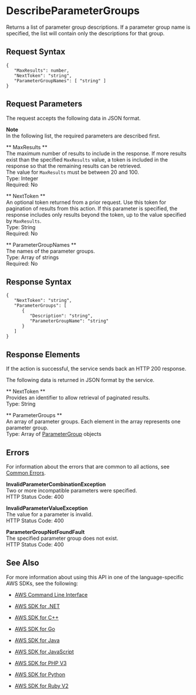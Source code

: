 # DescribeParameterGroups<a name="API_dax_DescribeParameterGroups"></a>

Returns a list of parameter group descriptions\. If a parameter group name is specified, the list will contain only the descriptions for that group\.

## Request Syntax<a name="API_dax_DescribeParameterGroups_RequestSyntax"></a>

```
{
   "MaxResults": number,
   "NextToken": "string",
   "ParameterGroupNames": [ "string" ]
}
```

## Request Parameters<a name="API_dax_DescribeParameterGroups_RequestParameters"></a>

The request accepts the following data in JSON format\.

**Note**  
In the following list, the required parameters are described first\.

 ** MaxResults **   
The maximum number of results to include in the response\. If more results exist than the specified `MaxResults` value, a token is included in the response so that the remaining results can be retrieved\.  
The value for `MaxResults` must be between 20 and 100\.  
Type: Integer  
Required: No

 ** NextToken **   
An optional token returned from a prior request\. Use this token for pagination of results from this action\. If this parameter is specified, the response includes only results beyond the token, up to the value specified by `MaxResults`\.  
Type: String  
Required: No

 ** ParameterGroupNames **   
The names of the parameter groups\.  
Type: Array of strings  
Required: No

## Response Syntax<a name="API_dax_DescribeParameterGroups_ResponseSyntax"></a>

```
{
   "NextToken": "string",
   "ParameterGroups": [ 
      { 
         "Description": "string",
         "ParameterGroupName": "string"
      }
   ]
}
```

## Response Elements<a name="API_dax_DescribeParameterGroups_ResponseElements"></a>

If the action is successful, the service sends back an HTTP 200 response\.

The following data is returned in JSON format by the service\.

 ** NextToken **   
Provides an identifier to allow retrieval of paginated results\.  
Type: String

 ** ParameterGroups **   
An array of parameter groups\. Each element in the array represents one parameter group\.  
Type: Array of [ParameterGroup](API_dax_ParameterGroup.md) objects

## Errors<a name="API_dax_DescribeParameterGroups_Errors"></a>

For information about the errors that are common to all actions, see [Common Errors](CommonErrors.md)\.

 **InvalidParameterCombinationException**   
Two or more incompatible parameters were specified\.  
HTTP Status Code: 400

 **InvalidParameterValueException**   
The value for a parameter is invalid\.  
HTTP Status Code: 400

 **ParameterGroupNotFoundFault**   
The specified parameter group does not exist\.  
HTTP Status Code: 400

## See Also<a name="API_dax_DescribeParameterGroups_SeeAlso"></a>

For more information about using this API in one of the language\-specific AWS SDKs, see the following:

+  [AWS Command Line Interface](http://docs.aws.amazon.com/goto/aws-cli/dax-2017-04-19/DescribeParameterGroups) 

+  [AWS SDK for \.NET](http://docs.aws.amazon.com/goto/DotNetSDKV3/dax-2017-04-19/DescribeParameterGroups) 

+  [AWS SDK for C\+\+](http://docs.aws.amazon.com/goto/SdkForCpp/dax-2017-04-19/DescribeParameterGroups) 

+  [AWS SDK for Go](http://docs.aws.amazon.com/goto/SdkForGoV1/dax-2017-04-19/DescribeParameterGroups) 

+  [AWS SDK for Java](http://docs.aws.amazon.com/goto/SdkForJava/dax-2017-04-19/DescribeParameterGroups) 

+  [AWS SDK for JavaScript](http://docs.aws.amazon.com/goto/AWSJavaScriptSDK/dax-2017-04-19/DescribeParameterGroups) 

+  [AWS SDK for PHP V3](http://docs.aws.amazon.com/goto/SdkForPHPV3/dax-2017-04-19/DescribeParameterGroups) 

+  [AWS SDK for Python](http://docs.aws.amazon.com/goto/boto3/dax-2017-04-19/DescribeParameterGroups) 

+  [AWS SDK for Ruby V2](http://docs.aws.amazon.com/goto/SdkForRubyV2/dax-2017-04-19/DescribeParameterGroups) 